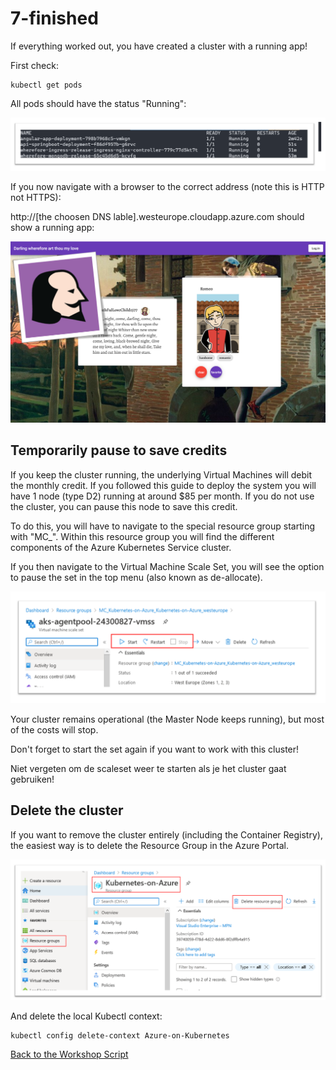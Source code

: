 # 7-finished

If everything worked out, you have created a cluster with a running app!

First check:

```
kubectl get pods
```

All pods should have the status "Running":

![](/images/running.png)

If you now navigate with a browser to the correct address (note this is HTTP not HTTPS):

http://[the choosen DNS lable].westeurope.cloudapp.azure.com should show a running app:

![](/images/screenshot1.png)

## Temporarily pause to save credits

If you keep the cluster running, the underlying Virtual Machines will debit the monthly credit. If you followed this guide to deploy the system you will have 1 node (type D2) running at around $85 per month. If you do not use the cluster, you can pause this node to save this credit.

To do this, you will have to navigate to the special resource group starting with "MC\_". Within this resource group you will find the different components of the Azure Kubernetes Service cluster.

If you then navigate to the Virtual Machine Scale Set, you will see the option to pause the set in the top menu (also known as de-allocate).

![](images/pause.png)

Your cluster remains operational (the Master Node keeps running), but most of the costs will stop.

Don't forget to start the set again if you want to work with this cluster!

Niet vergeten om de scaleset weer te starten als je het cluster gaat gebruiken!

## Delete the cluster

If you want to remove the cluster entirely (including the Container Registry), the easiest way is to delete the Resource Group in the Azure Portal.

![](/images/deleterg.png)

And delete the local Kubectl context:

```
kubectl config delete-context Azure-on-Kubernetes
```

[Back to the Workshop Script](handson.md)
